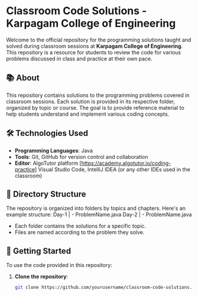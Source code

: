 # Classroom Code Solutions - Karpagam College of Engineering

Welcome to the official repository for the programming solutions taught and solved during classroom sessions at **Karpagam College of Engineering**. This repository is a resource for students to review the code for various problems discussed in class and practice at their own pace.

## 📚 About

This repository contains solutions to the programming problems covered in classroom sessions. Each solution is provided in its respective folder, organized by topic or course. The goal is to provide reference material to help students understand and implement various coding concepts.

## 🛠️ Technologies Used

- **Programming Languages**: Java
- **Tools**: Git, GitHub for version control and collaboration
- **Editor**: AlgoTutor platform [https://academy.algotutor.io/coding-practice] Visual Studio Code, IntelliJ IDEA (or any other IDEs used in the classroom)

## 📁 Directory Structure

The repository is organized into folders by topics and chapters. Here's an example structure:
Day-1 |
    - ProblemName.java
Day-2 |
    - ProblemName.java


- Each folder contains the solutions for a specific topic.
- Files are named according to the problem they solve.

## 🚀 Getting Started

To use the code provided in this repository:

1. **Clone the repository**:
   ```bash
   git clone https://github.com/yourusername/classroom-code-solutions.git
